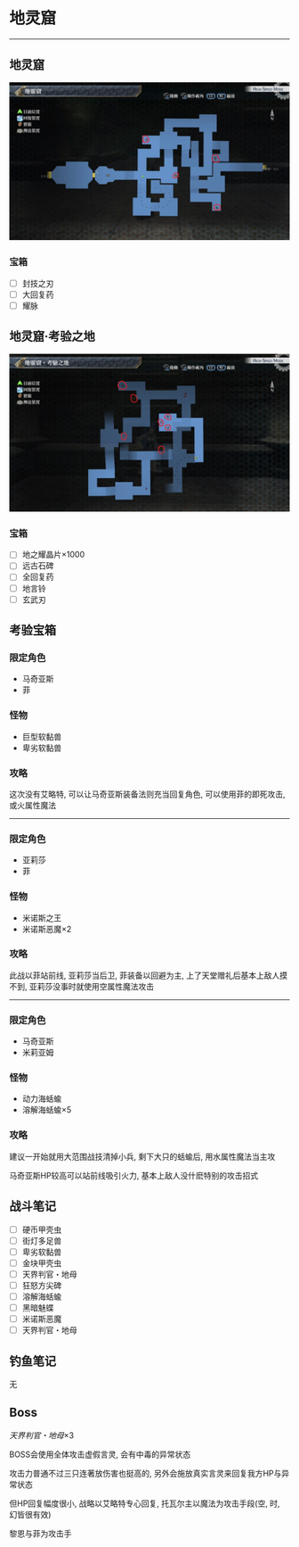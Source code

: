 # 地灵窟

---

## 地灵窟

![地灵窟](./../images/map_地灵窟1.jpg)

### 宝箱

- [ ]  封技之刃
- [ ]  大回复药
- [ ]  耀脉

## 地灵窟·考验之地

![地灵窟·考验之地](./../images/map_地灵窟2.jpg)

### 宝箱

- [ ]  地之耀晶片×1000
- [ ]  远古石碑
- [ ]  全回复药
- [ ]  地言铃
- [ ]  玄武刃

## 考验宝箱

### 限定角色

- 马奇亚斯
- 菲

### 怪物

- 巨型软黏兽
- 卑劣软黏兽 

### 攻略

这次没有艾略特, 可以让马奇亚斯装备法则充当回复角色, 可以使用菲的即死攻击, 或火属性魔法

---

### 限定角色

- 亚莉莎
- 菲

### 怪物

- 米诺斯之王
- 米诺斯恶魔×2

### 攻略

此战以菲站前线, 亚莉莎当后卫, 菲装备以回避为主, 上了天堂赠礼后基本上敌人摸不到, 亚莉莎没事时就使用空属性魔法攻击

---

### 限定角色

- 马奇亚斯
- 米莉亚姆

### 怪物

- 动力海蛞蝓
- 溶解海蛞蝓×5

### 攻略

建议一开始就用大范围战技清掉小兵, 剩下大只的蛞蝓后, 用水属性魔法当主攻

马奇亚斯HP较高可以站前线吸引火力, 基本上敌人没什麽特别的攻击招式

## 战斗笔记

- [ ] 硬币甲壳虫
- [ ] 街灯多足兽
- [ ] 卑劣软黏兽
- [ ] 金块甲壳虫
- [ ] 天界判官・地母
- [ ] 狂怒方尖碑
- [ ] 溶解海蛞蝓
- [ ] 黑暗魅蝶
- [ ] 米诺斯恶魔
- [ ] 天界判官・地母

## 钓鱼笔记

无 

## Boss

*天界判官・地母*×3

BOSS会使用全体攻击虚假言灵, 会有中毒的异常状态

攻击力普通不过三只连著放伤害也挺高的, 另外会施放真实言灵来回复我方HP与异常状态

但HP回复幅度很小, 战略以艾略特专心回复, 托瓦尔主以魔法为攻击手段(空, 时, 幻皆很有效)

黎恩与菲为攻击手